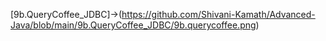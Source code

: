 [9b.QueryCoffee_JDBC]->(https://github.com/Shivani-Kamath/Advanced-Java/blob/main/9b.QueryCoffee_JDBC/9b.querycoffee.png)
